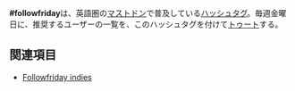 <div>

**\#followfriday**は、英語圏の[マストドン](/Mastodon "Mastodon")で普及している[ハッシュタグ](/%E3%83%8F%E3%83%83%E3%82%B7%E3%83%A5%E3%82%BF%E3%82%B0 "ハッシュタグ")。毎週金曜日に、推奨するユーザーの一覧を、このハッシュタグを付けて[トゥート](/%E3%83%88%E3%82%A5%E3%83%BC%E3%83%88 "トゥート")する。

## 関連項目

-   [Followfriday indies](/Followfriday_indies "Followfriday indies")

</div>
